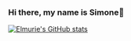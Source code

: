 ### Hi there, my name is Simone👋

<!--
**elmurie/elmurie** is a ✨ _special_ ✨ repository because its `README.md` (this file) appears on your GitHub profile.

Here are some ideas to get you started:

- 🔭 I’m currently working on ...
- 🌱 I’m currently learning ...
- 👯 I’m looking to collaborate on ...
- 🤔 I’m looking for help with ...
- 💬 Ask me about ...
- 📫 How to reach me: ...
- 😄 Pronouns: ...
- ⚡ Fun fact: ...
-->
[![Elmurie's GitHub stats](https://github-readme-stats.vercel.app/api?username=elmurie&hide=contribs,issues&count_private=true&show_icons=true)](https://github.com/elmurie/github-readme-stats)

